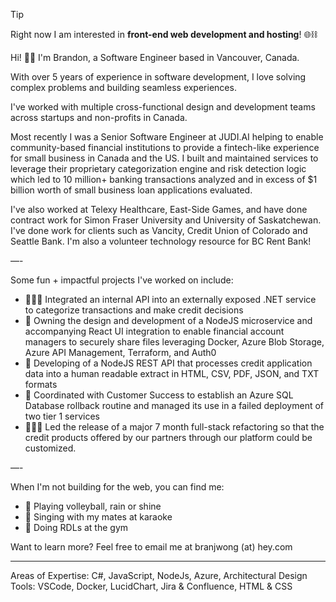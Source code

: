> [!TIP]
> Right now I am interested in **front-end web development and hosting**! 🌐⛓️ 

Hi! 👋🏼 I'm Brandon, a Software Engineer based in Vancouver, Canada.

With over 5 years of experience in software development, I love solving complex problems and building seamless experiences. 

I've worked with multiple cross-functional design and development teams across startups and non-profits in Canada.

Most recently I was a Senior Software Engineer at JUDI.AI helping to enable community-based financial institutions to provide a fintech-like experience for small business in Canada and the US. I built and maintained services to leverage their proprietary categorization engine and risk detection logic which led to 10 million+ banking transactions analyzed and in excess of $1 billion worth of small business loan applications evaluated.

I've also worked at Telexy Healthcare, East-Side Games, and have done contract work for Simon Fraser University and University of Saskatchewan. I've done work for clients such as Vancity, Credit Union of Colorado and Seattle Bank. I'm also a volunteer technology resource for BC Rent Bank!

—-

Some fun + impactful projects I've worked on include: 
- 🏃🏻‍♀️ Integrated an internal API into an externally exposed .NET service to categorize transactions
and make credit decisions
- 📁 Owning the design and development of a NodeJS microservice and accompanying React UI integration to enable financial account managers to securely share files leveraging Docker, Azure Blob Storage, Azure API Management, Terraform, and Auth0
- 📝 Developing of a NodeJS REST API that processes credit application data into a human readable extract in HTML, CSV, PDF, JSON, and TXT formats
- 🔁 Coordinated with Customer Success to establish an Azure SQL Database rollback routine and managed its use in a failed deployment of two tier 1 services
- 🏃🏻‍♀️ Led the release of a major 7 month full-stack refactoring so that the credit products offered by our partners through our platform could be customized.

—-

When I'm not building for the web, you can find me: 
- 🏐 Playing volleyball, rain or shine
- 🎤 Singing with my mates at karaoke
- 💪 Doing RDLs at the gym

Want to learn more? Feel free to email me at branjwong (at) hey.com

---

Areas of Expertise: C#, JavaScript, NodeJs, Azure, Architectural Design
Tools: VSCode, Docker, LucidChart, Jira & Confluence, HTML & CSS
